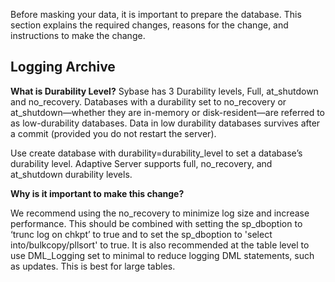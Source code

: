Before masking your data, it is important to prepare the database. This section
explains the required changes, reasons for the change, and instructions to make
the change.

## Logging Archive

**What is Durability Level?** 
Sybase has 3 Durability levels, Full, at_shutdown and no_recovery. Databases
with a durability set to no_recovery or at_shutdown—whether they are in-memory
or disk-resident—are referred to as low-durability databases. Data in low
durability databases survives after a commit (provided you do not restart the
server).

Use create database with durability=durability_level to set a database’s
durability level. Adaptive Server supports full, no_recovery, and at_shutdown
durability levels.

	
**Why is it important to make this change?** 

We recommend using the no_recovery to minimize log size and increase
performance. This should be combined with setting the sp_dboption to ‘trunc log
on chkpt’ to true and to set the sp_dboption to 'select into/bulkcopy/pllsort'
to true. It is also recommended at the table level to use DML_Logging set to
minimal to reduce logging DML statements, such as updates. This is best for
large tables.
